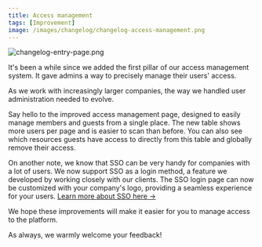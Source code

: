 ```yaml
---
title: Access management
tags: [Improvement]
image: /images/changelog/changelog-access-management.png
---
```


![changelog-entry-page.png](/images/changelog/changelog-access-management.png)

It's been a while since we added the first pillar of our access management system. It gave admins a way to precisely manage their users' access.

As we work with increasingly larger companies, the way we handled user administration needed to evolve.

Say hello to the improved access management page, designed to easily manage members and guests from a single place. 
The new table shows more users per page and is easier to scan than before. You can also see which resources guests have access to directly from this table and globally remove their access.

On another note, we know that SSO can be very handy for companies with a lot of users. We now support SSO as a login method, a feature we developed by working closely with our clients. The SSO login page can now be customized with your company's logo, providing a seamless experience for your users. [Learn more about SSO here →](https://docs.bump.sh/help/organizations/organization-access-management/#sso)

We hope these improvements will make it easier for you to manage access to the platform. 

As always, we warmly welcome your feedback!